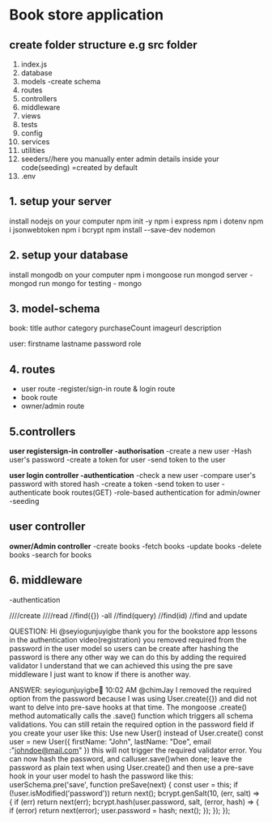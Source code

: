 # Book store application

## create folder structure e.g src folder
1. index.js
2. database
3. models -create schema
4. routes
5. controllers
6. middleware
7. views
8. tests
9. config
10. services
11. utilities
12. seeders//here you manually enter admin details inside your code(seeding) =created by default
13. .env

## 1. setup your server
install nodejs on your computer
npm init -y
npm i express
npm i dotenv
npm i jsonwebtoken
npm i bcrypt
npm install --save-dev nodemon


## 2. setup your database
install mongodb on your computer
npm i mongoose
run mongod server - mongod
run mongo for testing - mongo


## 3. model-schema
book:
    title
    author
    category
    purchaseCount
    imageurl
    description

user:
    firstname
    lastname
    password
    role    

## 4. routes
* user route -register/sign-in route & login route
* book route 
* owner/admin route



## 5.controllers
**user registersign-in controller -authorisation**
 -create a new user
 -Hash user's password
 -create a token for user
 -send token to the user

 **user login controller -authentication**
 -check a new user
 -compare user's password with stored hash
 -create a token 
 -send token to user
 -authenticate book routes(GET)
 -role-based authentication for admin/owner
 -seeding

 **user controller**
 -

 **owner/Admin controller**
 -create books
 -fetch books
 -update books
 -delete books
 -search for books

## 6. middleware
 -authentication 

 ////create
////read
//find({}) -all 
//find(query)
//find(id)
//find and update

QUESTION:
 Hi @seyiogunjuyigbe thank you for the bookstore app lessons in the authentication video(registration) you removed required from the password in the user model so users can be create after hashing the password  is there any other way we can do this by adding the required validator I understand that we can achieved this using the pre save middleware I just want to know if there is another way.

 ANSWER:
 seyiogunjuyigbe:butterfly:  10:02 AM
@chimJay I removed the required option from the password because I was using User.create({}) and did not want to delve into pre-save hooks at that time. The mongoose .create() method automatically calls the .save() function which triggers all schema validations. You can still retain the required option in the password field if you create your user like this:
Use new User()  instead of User.create()
const user = new User({
firstName: "John",
lastName: "Doe",
email :"johndoe@mail.com"
})
this will not trigger the required validator error. You can now hash the password, and calluser.save()when done;
leave the password as plain text when using User.create() and then use a pre-save  hook in your user model to hash the password like this:
userSchema.pre('save', function preSave(next) {
  const user = this;
  if (!user.isModified('password')) return next();
  bcrypt.genSalt(10, (err, salt) => {
    if (err) return next(err);
    bcrypt.hash(user.password, salt, (error, hash) => {
      if (error) return next(error);
      user.password = hash;
      next();
    });
  });
});